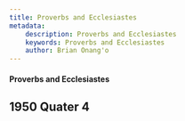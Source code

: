 ```yaml
---
title: Proverbs and Ecclesiastes
metadata:
    description: Proverbs and Ecclesiastes
    keywords: Proverbs and Ecclesiastes
    author: Brian Onang'o
---
```


#### Proverbs and Ecclesiastes

## 1950 Quater 4
